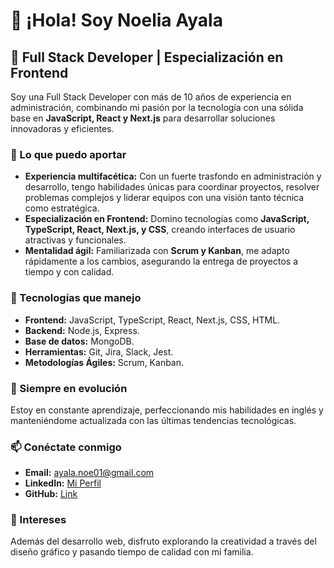 <h1>👋 ¡Hola! Soy Noelia Ayala</h1>
<h2>🚀 Full Stack Developer | Especialización en Frontend</h2>
<p>
    Soy una Full Stack Developer con más de 10 años de experiencia en administración, 
    combinando mi pasión por la tecnología con una sólida base en 
    <strong>JavaScript, React y Next.js</strong> para desarrollar soluciones innovadoras y eficientes.
</p>

<h3>💼 Lo que puedo aportar</h3>
<ul>
    <li><strong>Experiencia multifacética:</strong> Con un fuerte trasfondo en administración y desarrollo, tengo habilidades únicas para coordinar proyectos, resolver problemas complejos y liderar equipos con una visión tanto técnica como estratégica.</li>
    <li><strong>Especialización en Frontend:</strong> Domino tecnologías como <strong>JavaScript, TypeScript, React, Next.js, y CSS</strong>, creando interfaces de usuario atractivas y funcionales.</li>
    <li><strong>Mentalidad ágil:</strong> Familiarizada con <strong>Scrum y Kanban</strong>, me adapto rápidamente a los cambios, asegurando la entrega de proyectos a tiempo y con calidad.</li>
</ul>

<h3>🔧 Tecnologías que manejo</h3>
<ul>
    <li><strong>Frontend:</strong> JavaScript, TypeScript, React, Next.js, CSS, HTML.</li>
    <li><strong>Backend:</strong> Node.js, Express.</li>
    <li><strong>Base de datos:</strong> MongoDB.</li>
    <li><strong>Herramientas:</strong> Git, Jira, Slack, Jest.</li>
    <li><strong>Metodologías Ágiles:</strong> Scrum, Kanban.</li>
</ul>

<h3>🌱 Siempre en evolución</h3>
<p>
    Estoy en constante aprendizaje, perfeccionando mis habilidades en inglés y manteniéndome actualizada con las últimas tendencias tecnológicas.
</p>

<h3>📫 Conéctate conmigo</h3>
<ul>
    <li><strong>Email:</strong> <a href="mailto:ayala.noe01@gmail.com">ayala.noe01@gmail.com</a></li>
    <li><strong>LinkedIn:</strong> <a href="https://www.linkedin.com/in/noelia-ayala-ab77803a/">Mi Perfil</a></li>
    <li><strong>GitHub:</strong> <a href="https://github.com/NAyalaB">Link</a></li>
</ul>

<h3>🎨 Intereses</h3>
<p>
    Además del desarrollo web, disfruto explorando la creatividad a través del diseño gráfico y pasando tiempo de calidad con mi familia.
</p>


